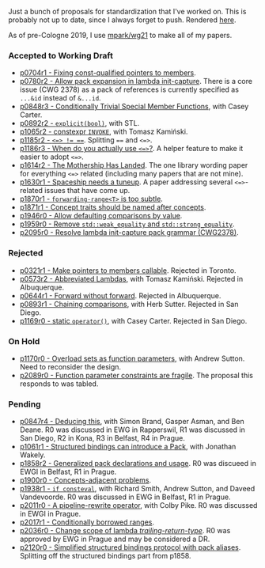 Just a bunch of proposals for standardization that I've worked on. This is
probably not up to date, since I always forget to push. Rendered
[here](https://brevzin.github.io/cpp_proposals).

As of pre-Cologne 2019, I use [mpark/wg21](https://github.com/mpark/wg21) to
make all of my papers.

### Accepted to Working Draft

- [p0704r1 - Fixing const-qualified pointers to members](0704_const_qual_pmfs/p0704r1.html).
- [p0780r2 - Allow pack expansion in lambda init-capture](0780_lambda_pack_capture/p0780r2.html). There is a core issue (CWG 2378) as a pack of references is currently specified as `...&id` instead of `&...id`.
- [p0848r3 - Conditionally Trivial Special Member Functions](0848_special_members/p0848r3.html), with Casey Carter.
- [p0892r2 - `explicit(bool)`](0892_explicit_bool/p0892r2.html), with STL. 
- [p1065r2 - constexpr `INVOKE`](1065_constexpr_invoke/p1065r2.html), with Tomasz Kamiński.
- [p1185r2 - `<=> != ==`](118x_spaceship/p1185r2.html). Splitting `==` and `<=>`.
- [p1186r3 - When do you actually use `<=>`?](118x_spaceship/p1186r3.html). A helper
  feature to make it easier to adopt `<=>`.
- [p1614r2 - The Mothership Has Landed](118x_spaceship/p1614r2.html). The one
  library wording paper for everything `<=>` related (including many papers that
  are not mine).
- [p1630r1 - Spaceship needs a tuneup](118x_spaceship/p1630r1.html). A paper addressing several `<=>`-
  related issues that have come up.
- [p1870r1 - `forwarding-range<T>` is too subtle](1870_forwarding_range/p1870r1.html).
- [p1871r1 - Concept traits should be named after concepts](1871_enable_sized_range/p1871r1.html).
- [p1946r0 - Allow defaulting comparisons by value](1946_dflt_value_comparisons/p1946r0.html).
- [p1959r0 - Remove `std::weak_equality` and `std::strong_equality`](1959_remove_equality/p1959r0.html).
- [p2095r0 - Resolve lambda init-capture pack grammar (CWG2378)](2095_lambda_pack_cwg/p2095r0.html).

### Rejected

- [p0321r1 - Make pointers to members callable](0312_pointers_to_members/p0312r1.html). Rejected in Toronto.
- [p0573r2 - Abbreviated Lambdas](0573_abbrev_lambdas/p0573r2.html), with Tomasz Kamiński. Rejected in Albuquerque.
- [p0644r1 - Forward without forward](0644_fwd/p0644r1.html). Rejected in Albuquerque.
- [p0893r1 - Chaining comparisons](0893_chain_comparisons/p0893r1.html), with Herb Sutter. Rejected in San Diego.
- [p1169r0 - static `operator()`](1169_static_call/p1169r0.html), with Casey Carter. Rejected in San Diego.

### On Hold
- [p1170r0 - Overload sets as function parameters](1170_overload_sets/p1170r0.html), with Andrew Sutton. Need to reconsider the design.
- [p2089r0 - Function parameter constraints are fragile](2089_param_constraints/p2089r0.html). The proposal this responds to was tabled.

### Pending

- [p0847r4 - Deducing this](0847_deducing_this/p0847r4.html), with Simon Brand,
  Gasper Asman, and Ben Deane. R0 was discussed in EWG in Rapperswil, R1 was
  discussed in San Diego, R2 in Kona, R3 in Belfast, R4 in Prague.
- [p1061r1 - Structured bindings can introduce a Pack](1061_sb_pack/p1061r1.html), with Jonathan Wakely.
- [p1858r2 - Generalized pack declarations and usage](1858_generalized_packs/p1858r2.html).
  R0 was discueed in EWGI in Belfast, R1 in Prague.
- [p1900r0 - Concepts-adjacent problems](1900_concepts/p1900r0.html).
- [p1938r1 - `if consteval`](1938_if_consteval/p1938r1.html), with Richard Smith, Andrew Sutton, and Daveed Vandevoorde.
  R0 was discussed in EWG in Belfast, R1 in Prague.
- [p2011r0 - A pipeline-rewrite operator](2011_pipeline/p2011r0.html), with Colby Pike.
  R0 was discussed in EWGI in Prague.
- [p2017r1 - Conditionally borrowed ranges](2017_safe_range/p2017r1.html).
- [p2036r0 - Change scope of lambda _trailing-return-type_](2036_lambda_scope/p2036r0.html).
  R0 was approved by EWG in Prague and may be considered a DR.
- [p2120r0 - Simplified structured bindings protocol with pack aliases](1858_generalized_packs/p2120r0.html). Splitting off the structured bindings
  part from p1858.

